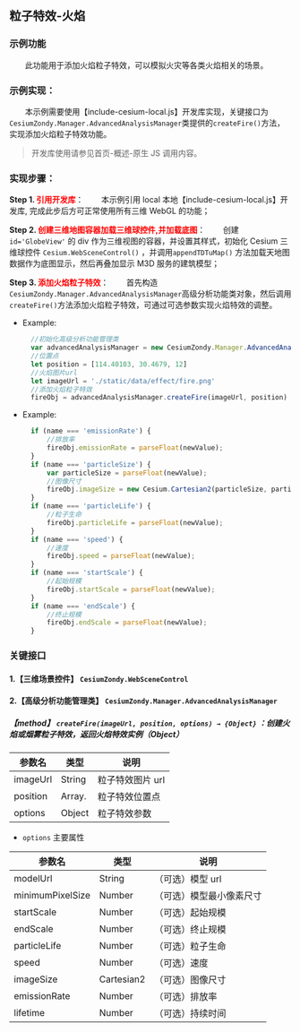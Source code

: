 ## 粒子特效-火焰

### 示例功能

&ensp;&ensp;&ensp;&ensp;此功能用于添加火焰粒子特效，可以模拟火灾等各类火焰相关的场景。

### 示例实现：

&ensp;&ensp;&ensp;&ensp;本示例需要使用【include-cesium-local.js】开发库实现，关键接口为`CesiumZondy.Manager.AdvancedAnalysisManager`类提供的`createFire()`方法，实现添加火焰粒子特效功能。

> 开发库使用请参见首页-概述-原生 JS 调用内容。

### 实现步骤：

**Step 1. <font color=red>引用开发库</font>**：
&ensp;&ensp;&ensp;&ensp;本示例引用 local 本地【include-cesium-local.js】开发库, 完成此步后方可正常使用所有三维 WebGL 的功能；

**Step 2. <font color=red>创建三维地图容器加载三维球控件,并加载底图</font>**：
&ensp;&ensp;&ensp;&ensp;创建 `id='GlobeView'` 的 div 作为三维视图的容器，并设置其样式，初始化 Cesium 三维球控件 `Cesium.WebSceneControl()` ，并调用`appendTDTuMap()` 方法加载天地图数据作为底图显示，然后再叠加显示 M3D 服务的建筑模型；

**Step 3. <font color=red>添加火焰粒子特效</font>**：
&ensp;&ensp;&ensp;&ensp;首先构造`CesiumZondy.Manager.AdvancedAnalysisManager`高级分析功能类对象，然后调用`createFire()`方法添加火焰粒子特效，可通过可选参数实现火焰特效的调整。

- Example:

  ```javascript
    //初始化高级分析功能管理类
    var advancedAnalysisManager = new CesiumZondy.Manager.AdvancedAnalysisManager({ viewer: webGlobe.viewer })
    //位置点
    let position = [114.40103, 30.4679, 12]
    //火焰图片url
    let imageUrl = './static/data/effect/fire.png'
    //添加火焰粒子特效
    fireObj = advancedAnalysisManager.createFire(imageUrl, position)
  ```

- Example:
  ```Javascript
    if (name === 'emissionRate') {
        //排放率
        fireObj.emissionRate = parseFloat(newValue);
    }
    if (name === 'particleSize') {
        var particleSize = parseFloat(newValue);
        //图像尺寸
        fireObj.imageSize = new Cesium.Cartesian2(particleSize, particleSize);
    }
    if (name === 'particleLife') {
        //粒子生命
        fireObj.particleLife = parseFloat(newValue);
    }
    if (name === 'speed') {
        //速度
        fireObj.speed = parseFloat(newValue);
    }
    if (name === 'startScale') {
        //起始规模
        fireObj.startScale = parseFloat(newValue);
    }
    if (name === 'endScale') {
        //终止规模
        fireObj.endScale = parseFloat(newValue);
    }
  ```

### 关键接口

#### 1.【三维场景控件】 `CesiumZondy.WebSceneControl`

#### 2.【高级分析功能管理类】 `CesiumZondy.Manager.AdvancedAnalysisManager`

##### 【method】 `createFire(imageUrl, position, options) → {Object}` ：创建火焰或烟雾粒子特效，返回火焰特效实例（Object）

| 参数名   | 类型           | 说明             |
| -------- | -------------- | ---------------- |
| imageUrl | String         | 粒子特效图片 url |
| position | Array.<Number> | 粒子特效位置点   |
| options  | Object         | 粒子特效参数     |

- `options` 主要属性

| 参数名           | 类型       | 说明                     |
| ---------------- | ---------- | ------------------------ |
| modelUrl         | String     | （可选）模型 url         |
| minimumPixelSize | Number     | （可选）模型最小像素尺寸 |
| startScale       | Number     | （可选）起始规模         |
| endScale         | Number     | （可选）终止规模         |
| particleLife     | Number     | （可选）粒子生命         |
| speed            | Number     | （可选）速度             |
| imageSize        | Cartesian2 | （可选）图像尺寸         |
| emissionRate     | Number     | （可选）排放率           |
| lifetime         | Number     | （可选）持续时间         |

